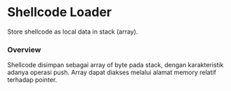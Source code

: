 # Shellcode Loader

Store shellcode as local data in stack (array).

### Overview

Shellcode disimpan sebagai array of byte pada stack, dengan karakteristik adanya operasi push. Array dapat diakses melalui alamat memory relatif terhadap pointer.